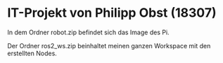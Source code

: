 # IT-Projekt von Philipp Obst (18307)

In dem Ordner robot.zip befindet sich das Image des Pi.

Der Ordner ros2_ws.zip beinhaltet meinen ganzen Workspace mit den erstellten Nodes.
